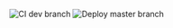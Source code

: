 ![CI dev branch](https://github.com/MikitaLisavets/studio-booking/workflows/CI%20dev%20branch/badge.svg)
![Deploy master branch](https://github.com/MikitaLisavets/studio-booking/workflows/Deploy%20master%20branch/badge.svg)
